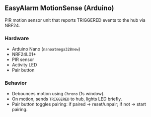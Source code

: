 ## EasyAlarm MotionSense (Arduino)

PIR motion sensor unit that reports TRIGGERED events to the hub via NRF24.

### Hardware
- Arduino Nano (`nanoatmega328new`)
- NRF24L01+
- PIR sensor
- Activity LED
- Pair button

### Behavior
- Debounces motion using `Chrono` (1s window).
- On motion, sends `TRIGGERED` to hub, lights LED briefly.
- Pair button toggles pairing: if paired → reset/unpair; if not → start pairing.
